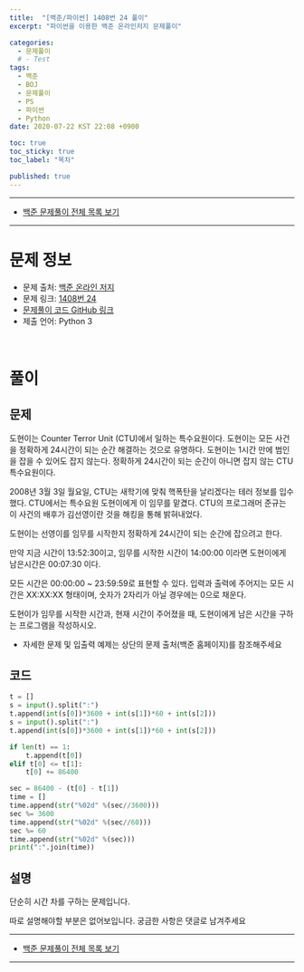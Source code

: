 ```yaml
---
title:  "[백준/파이썬] 1408번 24 풀이"
excerpt: "파이썬을 이용한 백준 온라인저지 문제풀이"

categories:
  - 문제풀이
  # - Test
tags:
  - 백준
  - BOJ
  - 문제풀이
  - PS
  - 파이썬
  - Python
date: 2020-07-22 KST 22:08 +0900

toc: true
toc_sticky: true
toc_label: "목차"

published: true
---
```


- - -

 - [백준 문제풀이 전체 목록 보기](/boj)

- - -

# 문제 정보
 - 문제 출처: [백준 온라인 저지](http://boj.kr/)
 - 문제 링크: [1408번 24](https://www.acmicpc.net/problem/1408)
 - [문제풀이 코드 GitHub 링크](https://github.com/NeoMindStd/CodingLife)
 - 제출 언어: Python 3
 
 <br>

# 풀이

## 문제

도현이는 Counter Terror Unit (CTU)에서 일하는 특수요원이다. 도현이는 모든 사건을 정확하게 24시간이 되는 순간 해결하는 것으로 유명하다. 도현이는 1시간 만에 범인을 잡을 수 있어도 잡지 않는다. 정확하게 24시간이 되는 순간이 아니면 잡지 않는 CTU 특수요원이다.

2008년 3월 3일 월요일, CTU는 새학기에 맞춰 핵폭탄을 날리겠다는 테러 정보를 입수했다. CTU에서는 특수요원 도현이에게 이 임무를 맡겼다. CTU의 프로그래머 준규는 이 사건의 배후가 김선영이란 것을 해킹을 통해 밝혀내었다.

도현이는 선영이를 임무를 시작한지 정확하게 24시간이 되는 순간에 잡으려고 한다.

만약 지금 시간이 13:52:30이고, 임무를 시작한 시간이 14:00:00 이라면 도현이에게 남은시간은 00:07:30 이다.

모든 시간은 00:00:00 ~ 23:59:59로 표현할 수 있다. 입력과 출력에 주어지는 모든 시간은 XX:XX:XX 형태이며, 숫자가 2자리가 아닐 경우에는 0으로 채운다.

도현이가 임무를 시작한 시간과, 현재 시간이 주어졌을 때, 도현이에게 남은 시간을 구하는 프로그램을 작성하시오.

* 자세한 문제 및 입출력 예제는 상단의 문제 출처(백준 홈페이지)를 참조해주세요

## 코드

```python
t = []
s = input().split(":")
t.append(int(s[0])*3600 + int(s[1])*60 + int(s[2]))
s = input().split(":")
t.append(int(s[0])*3600 + int(s[1])*60 + int(s[2]))

if len(t) == 1:
    t.append(t[0])
elif t[0] <= t[1]:
    t[0] += 86400

sec = 86400 - (t[0] - t[1])
time = []
time.append(str("%02d" %(sec//3600)))
sec %= 3600
time.append(str("%02d" %(sec//60)))
sec %= 60
time.append(str("%02d" %(sec)))
print(":".join(time))
```

## 설명

단순히 시간 차를 구하는 문제입니다.

따로 설명해야할 부분은 없어보입니다. 궁금한 사항은 댓글로 남겨주세요



- - -

 - [백준 문제풀이 전체 목록 보기](/boj)

- - -